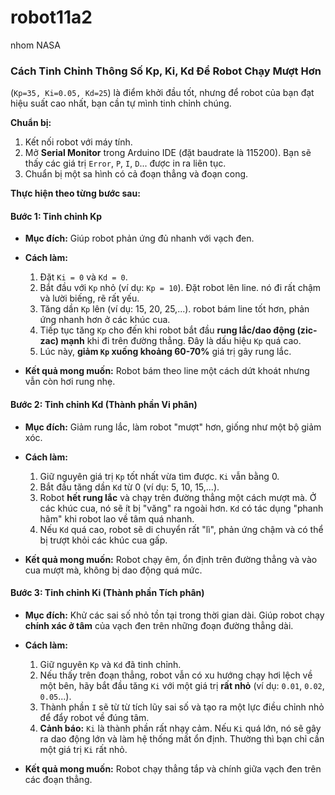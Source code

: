# robot11a2
nhom NASA
### **Cách Tinh Chỉnh Thông Số Kp, Ki, Kd Để Robot Chạy Mượt Hơn**

 (`Kp=35, Ki=0.05, Kd=25`) là điểm khởi đầu tốt, nhưng để robot của bạn đạt hiệu suất cao nhất, bạn cần tự mình tinh chỉnh chúng.

**Chuẩn bị:**

1.  Kết nối robot với máy tính.
2.  Mở **Serial Monitor** trong Arduino IDE (đặt baudrate là 115200). Bạn sẽ thấy các giá trị `Error`, `P`, `I`, `D`... được in ra liên tục.
3.  Chuẩn bị một sa hình có cả đoạn thẳng và đoạn cong.

**Thực hiện theo từng bước sau:**

#### **Bước 1: Tinh chỉnh Kp**

*   **Mục đích:** Giúp robot phản ứng đủ nhanh với vạch đen.
*   **Cách làm:**
    1.  Đặt `Ki = 0` và `Kd = 0`.
    2.  Bắt đầu với `Kp` nhỏ (ví dụ: `Kp = 10`). Đặt robot lên line. nó đi rất chậm và lười biếng, rẽ rất yếu.
    3.  Tăng dần `Kp` lên (ví dụ: 15, 20, 25,...). robot bám line tốt hơn, phản ứng nhanh hơn ở các khúc cua.
    4.  Tiếp tục tăng `Kp` cho đến khi robot bắt đầu **rung lắc/dao động (zic-zac) mạnh** khi đi trên đường thẳng. Đây là dấu hiệu `Kp` quá cao.
    5.  Lúc này, **giảm `Kp` xuống khoảng 60-70%** giá trị gây rung lắc.

*   **Kết quả mong muốn:** Robot bám theo line một cách dứt khoát nhưng vẫn còn hơi rung nhẹ.

#### **Bước 2: Tinh chỉnh Kd (Thành phần Vi phân)**

*   **Mục đích:** Giảm rung lắc, làm robot "mượt" hơn, giống như một bộ giảm xóc.
*   **Cách làm:**
    1.  Giữ nguyên giá trị `Kp` tốt nhất vừa tìm được. `Ki` vẫn bằng 0.
    2.  Bắt đầu tăng dần `Kd` từ 0 (ví dụ: 5, 10, 15,...).
    3.  Robot **hết rung lắc** và chạy trên đường thẳng một cách mượt mà. Ở các khúc cua, nó sẽ ít bị "văng" ra ngoài hơn. `Kd` có tác dụng "phanh hãm" khi robot lao về tâm quá nhanh.
    4.  Nếu `Kd` quá cao, robot sẽ di chuyển rất "lì", phản ứng chậm và có thể bị trượt khỏi các khúc cua gấp.

*   **Kết quả mong muốn:** Robot chạy êm, ổn định trên đường thẳng và vào cua mượt mà, không bị dao động quá mức.

#### **Bước 3: Tinh chỉnh Ki (Thành phần Tích phân)**

*   **Mục đích:** Khử các sai số nhỏ tồn tại trong thời gian dài. Giúp robot chạy **chính xác ở tâm** của vạch đen trên những đoạn đường thẳng dài.
*   **Cách làm:**
    1.  Giữ nguyên `Kp` và `Kd` đã tinh chỉnh.
    2.  Nếu thấy trên đoạn thẳng, robot vẫn có xu hướng chạy hơi lệch về một bên, hãy bắt đầu tăng `Ki` với một giá trị **rất nhỏ** (ví dụ: `0.01`, `0.02`, `0.05`...).
    3.  Thành phần `I` sẽ từ từ tích lũy sai số và tạo ra một lực điều chỉnh nhỏ để đẩy robot về đúng tâm.
    4.  **Cảnh báo:** `Ki` là thành phần rất nhạy cảm. Nếu `Ki` quá lớn, nó sẽ gây ra dao động lớn và làm hệ thống mất ổn định. Thường thì bạn chỉ cần một giá trị `Ki` rất nhỏ.

*   **Kết quả mong muốn:** Robot chạy thẳng tắp và chính giữa vạch đen trên các đoạn thẳng.
